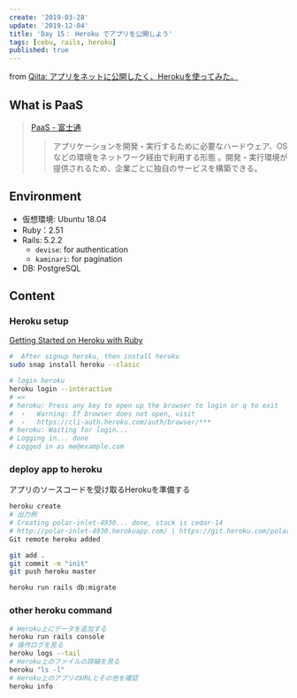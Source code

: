 ```yaml
---
create: '2019-03-28'
update: '2019-12-04'
title: 'Day 15： Heroku でアプリを公開しよう'
tags: [cebu, rails, heroku]
published: true
---
```


from [Qiita: アプリをネットに公開したく、Herokuを使ってみた。](https://qiita.com/OriverK/items/03c39ffbccb13c653d92)

## What is PaaS

> [PaaS - 富士通](http://jp.fujitsu.com/solutions/cloud/glossary/public-paas.html)
>> アプリケーションを開発・実行するために必要なハードウェア、OSなどの環境をネットワーク経由で利用する形態 。開発・実行環境が提供されるため、企業ごとに独自のサービスを構築できる。

## Environment

- 仮想環境: Ubuntu 18.04
- Ruby：2.51
- Rails: 5.2.2
  - `devise`: for authentication
  - `kaminari`: for pagination
- DB: PostgreSQL

## Content

### Heroku setup

[Getting Started on Heroku with Ruby](https://devcenter.heroku.com/articles/getting-started-with-ruby?singlepage=true)

```sh
#  After signup heroku, then install heroku
sudo snap install heroku --clasic

# login heroku
heroku login --interactive
# =>
# heroku: Press any key to open up the browser to login or q to exit
#  ›   Warning: If browser does not open, visit
#  ›   https://cli-auth.heroku.com/auth/browser/***
# heroku: Waiting for login...
# Logging in... done
# Logged in as me@example.com
```

### deploy app to heroku

アプリのソースコードを受け取るHerokuを準備する

```sh
heroku create
# 出力例
# Creating polar-inlet-4930... done, stack is cedar-14
# http://polar-inlet-4930.herokuapp.com/ | https://git.heroku.com/polar-inlet-4930.git
Git remote heroku added

git add .
git commit -m "init"
git push heroku master

heroku run rails db:migrate
```

### other heroku command

```sh
# Heroku上にデータを追加する
heroku run rails console
# 操作ログを見る
heroku logs --tail
# Heroku上のファイルの詳細を見る
heroku "ls -l"
# Heroku上のアプリのURLとその他を確認
heroku info
```
